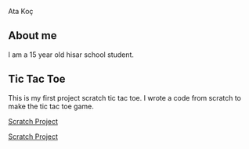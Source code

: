 Ata Koç

## About me
I am a 15 year old hisar school student.


## Tic Tac Toe
This is my first project scratch tic tac toe.
I wrote a code from scratch to make the tic tac toe game.

[Scratch Project](https://drive.google.com/drive/u/0/home)

[Scratch Project](https://scratch.mit.edu/projects/1212310791/)
